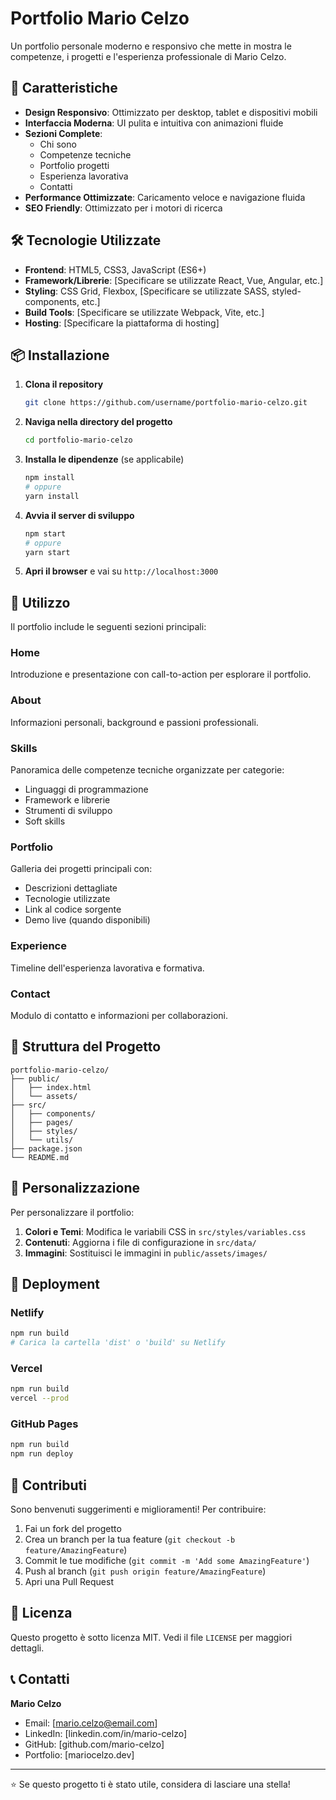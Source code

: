 # Portfolio Mario Celzo

Un portfolio personale moderno e responsivo che mette in mostra le competenze, i progetti e l'esperienza professionale di Mario Celzo.

## 🚀 Caratteristiche

- **Design Responsivo**: Ottimizzato per desktop, tablet e dispositivi mobili
- **Interfaccia Moderna**: UI pulita e intuitiva con animazioni fluide
- **Sezioni Complete**:
  - Chi sono
  - Competenze tecniche
  - Portfolio progetti
  - Esperienza lavorativa
  - Contatti
- **Performance Ottimizzate**: Caricamento veloce e navigazione fluida
- **SEO Friendly**: Ottimizzato per i motori di ricerca

## 🛠️ Tecnologie Utilizzate

- **Frontend**: HTML5, CSS3, JavaScript (ES6+)
- **Framework/Librerie**: [Specificare se utilizzate React, Vue, Angular, etc.]
- **Styling**: CSS Grid, Flexbox, [Specificare se utilizzate SASS, styled-components, etc.]
- **Build Tools**: [Specificare se utilizzate Webpack, Vite, etc.]
- **Hosting**: [Specificare la piattaforma di hosting]

## 📦 Installazione

1. **Clona il repository**
   ```bash
   git clone https://github.com/username/portfolio-mario-celzo.git
   ```

2. **Naviga nella directory del progetto**
   ```bash
   cd portfolio-mario-celzo
   ```

3. **Installa le dipendenze** (se applicabile)
   ```bash
   npm install
   # oppure
   yarn install
   ```

4. **Avvia il server di sviluppo**
   ```bash
   npm start
   # oppure
   yarn start
   ```

5. **Apri il browser** e vai su `http://localhost:3000`

## 🎯 Utilizzo

Il portfolio include le seguenti sezioni principali:

### Home
Introduzione e presentazione con call-to-action per esplorare il portfolio.

### About
Informazioni personali, background e passioni professionali.

### Skills
Panoramica delle competenze tecniche organizzate per categorie:
- Linguaggi di programmazione
- Framework e librerie
- Strumenti di sviluppo
- Soft skills

### Portfolio
Galleria dei progetti principali con:
- Descrizioni dettagliate
- Tecnologie utilizzate
- Link al codice sorgente
- Demo live (quando disponibili)

### Experience
Timeline dell'esperienza lavorativa e formativa.

### Contact
Modulo di contatto e informazioni per collaborazioni.

## 📁 Struttura del Progetto

```
portfolio-mario-celzo/
├── public/
│   ├── index.html
│   └── assets/
├── src/
│   ├── components/
│   ├── pages/
│   ├── styles/
│   └── utils/
├── package.json
└── README.md
```

## 🎨 Personalizzazione

Per personalizzare il portfolio:

1. **Colori e Temi**: Modifica le variabili CSS in `src/styles/variables.css`
2. **Contenuti**: Aggiorna i file di configurazione in `src/data/`
3. **Immagini**: Sostituisci le immagini in `public/assets/images/`

## 🚀 Deployment

### Netlify
```bash
npm run build
# Carica la cartella 'dist' o 'build' su Netlify
```

### Vercel
```bash
npm run build
vercel --prod
```

### GitHub Pages
```bash
npm run build
npm run deploy
```

## 🤝 Contributi

Sono benvenuti suggerimenti e miglioramenti! Per contribuire:

1. Fai un fork del progetto
2. Crea un branch per la tua feature (`git checkout -b feature/AmazingFeature`)
3. Commit le tue modifiche (`git commit -m 'Add some AmazingFeature'`)
4. Push al branch (`git push origin feature/AmazingFeature`)
5. Apri una Pull Request

## 📝 Licenza

Questo progetto è sotto licenza MIT. Vedi il file `LICENSE` per maggiori dettagli.

## 📞 Contatti

**Mario Celzo**
- Email: [mario.celzo@email.com]
- LinkedIn: [linkedin.com/in/mario-celzo]
- GitHub: [github.com/mario-celzo]
- Portfolio: [mariocelzo.dev]

---

⭐ Se questo progetto ti è stato utile, considera di lasciare una stella!
